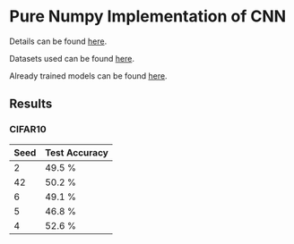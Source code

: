 # Pure Numpy Implementation of CNN

Details can be found [here](CS_335_Assignment_5.pdf).

Datasets used can be found [here](datasets).

Already trained models can be found [here](models).

## Results

### CIFAR10

| Seed | Test Accuracy | 
|------|---------------|
|  2   |      49.5 %   |  
|  42  |      50.2 %   |   
|  6   |      49.1 %   |  
|  5   |      46.8 %   |    
|  4   |      52.6 %   |   
